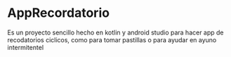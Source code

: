 # AppRecordatorio
Es un proyecto sencillo hecho en kotlin y android studio para hacer app de recodatorios ciclicos, como para tomar pastillas o para ayudar en ayuno intermitentel
